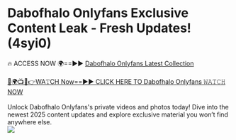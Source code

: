 # Dabofhalo Onlyfans Exclusive Content Leak - Fresh Updates! (4syi0)

🔥 ACCESS NOW 🌍==►► <a href="https://tinyurl.com/kvy9nzfs" rel="nofollow">Dabofhalo Onlyfans Latest Collection</a>
<br><br>
[🔴🌍📺📱👉WA𝚃CH Now==►► CLICK HERE TO Dabofhalo Onlyfans 𝚆𝙰𝚃𝙲𝙷 NOW](https://tinyurl.com/kvy9nzfs)
<br><br>
Unlock Dabofhalo Onlyfans's private videos and photos today! Dive into the newest 2025 content updates and explore exclusive material you won’t find anywhere else.
<br>
<a href="https://tinyurl.com/kvy9nzfs" rel="nofollow" data-target="animated-image.originalLink"><img src="https://camo.githubusercontent.com/8a4f000d20f83aca3bf7ec5f350d767afa0574a8a352519fd8cfa583a6f93a33/68747470733a2f2f692e696d6775722e636f6d2f644a486b345a712e676966" data-canonical-src="https://i.imgur.com/dJHk4Zq.gif" style="max-width: 100%; display: inline-block;" data-target="animated-image.originalImage"></a>
<br>
